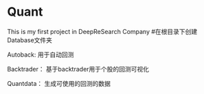 # Quant
This is my first project  in DeepReSearch Company
#在根目录下创建Database文件夹


Autoback:
用于自动回测

Backtrader：
基于backtrader用于个股的回测可视化

Quantdata：
生成可使用的回测的数据

